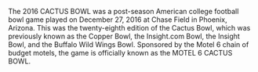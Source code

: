 The 2016 CACTUS BOWL was a post-season American college football bowl game played on December 27, 2016 at Chase Field in Phoenix, Arizona. This was the twenty-eighth edition of the Cactus Bowl, which was previously known as the Copper Bowl, the Insight.com Bowl, the Insight Bowl, and the Buffalo Wild Wings Bowl. Sponsored by the Motel 6 chain of budget motels, the game is officially known as the MOTEL 6 CACTUS BOWL.
